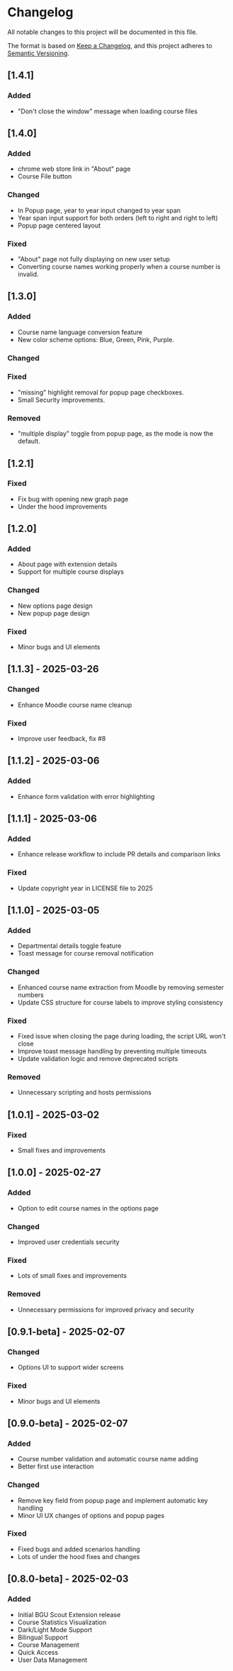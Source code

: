 # Changelog

All notable changes to this project will be documented in this file.

The format is based on [Keep a Changelog](https://keepachangelog.com/en/1.1.0/),
and this project adheres to [Semantic Versioning](https://semver.org/spec/v2.0.0.html).

## [1.4.1]

### Added
- "Don't close the window" message when loading course files

## [1.4.0]

### Added
- chrome web store link in "About" page
- Course File button

### Changed
- In Popup page, year to year input changed to year span
- Year span input support for both orders (left to right and right to left)
- Popup page centered layout

### Fixed
- "About" page not fully displaying on new user setup
- Converting course names working properly when a course number is invalid.

## [1.3.0]

### Added
- Course name language conversion feature
- New color scheme options: Blue, Green, Pink, Purple.

### Changed

### Fixed
- "missing" highlight removal for popup page checkboxes.
- Small Security improvements.

### Removed
- "multiple display" toggle from popup page, as the mode is now the default.


## [1.2.1]

### Fixed
- Fix bug with opening new graph page
- Under the hood improvements


## [1.2.0]

### Added
- About page with extension details
- Support for multiple course displays

### Changed
- New options page design
- New popup page design

### Fixed
- Minor bugs and UI elements

## [1.1.3] - 2025-03-26

### Changed
- Enhance Moodle course name cleanup

### Fixed
- Improve user feedback, fix #8

## [1.1.2] - 2025-03-06

### Added
- Enhance form validation with error highlighting

## [1.1.1] - 2025-03-06

### Added
- Enhance release workflow to include PR details and comparison links

### Fixed
- Update copyright year in LICENSE file to 2025

## [1.1.0] - 2025-03-05

### Added
- Departmental details toggle feature
- Toast message for course removal notification

### Changed
- Enhanced course name extraction from Moodle by removing semester numbers
- Update CSS structure for course labels to improve styling consistency

### Fixed
- Fixed issue when closing the page during loading, the script URL won't close
- Improve toast message handling by preventing multiple timeouts
- Update validation logic and remove deprecated scripts

### Removed
- Unnecessary scripting and hosts permissions

## [1.0.1] - 2025-03-02

### Fixed
- Small fixes and improvements

## [1.0.0] - 2025-02-27

### Added
- Option to edit course names in the options page

### Changed
- Improved user credentials security

### Fixed
- Lots of small fixes and improvements

### Removed
- Unnecessary permissions for improved privacy and security

## [0.9.1-beta] - 2025-02-07

### Changed
- Options UI to support wider screens

### Fixed
- Minor bugs and UI elements

## [0.9.0-beta] - 2025-02-07

### Added
- Course number validation and automatic course name adding
- Better first use interaction

### Changed
- Remove key field from popup page and implement automatic key handling
- Minor UI UX changes of options and popup pages

### Fixed
- Fixed bugs and added scenarios handling
- Lots of under the hood fixes and changes

## [0.8.0-beta] - 2025-02-03

### Added
- Initial BGU Scout Extension release
- Course Statistics Visualization
- Dark/Light Mode Support
- Bilingual Support
- Course Management
- Quick Access
- User Data Management
